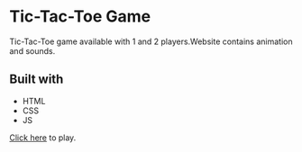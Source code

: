 # Tic-Tac-Toe Game

Tic-Tac-Toe game available with 1 and 2 players.Website contains animation and sounds.

## Built with


- HTML
- CSS
- JS

[Click here]() to play.

